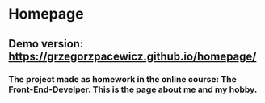 # Homepage
## Demo version: https://grzegorzpacewicz.github.io/homepage/
### The project made as homework in the online course: The Front-End-Develper. This is the page about me and my hobby.
